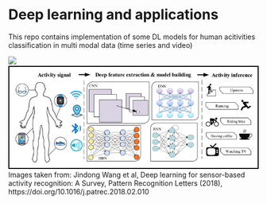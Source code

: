 # Deep learning and applications

This repo contains implementation of some DL models for human acitivities classification in multi modal data (time series and video)

<img src="Images/har.png"/>
<img src="Images/har.jpg"/>
Images taken from: Jindong Wang et al, Deep learning for sensor-based activity recognition: A Survey, Pattern Recognition Letters (2018), https://doi.org/10.1016/j.patrec.2018.02.010
